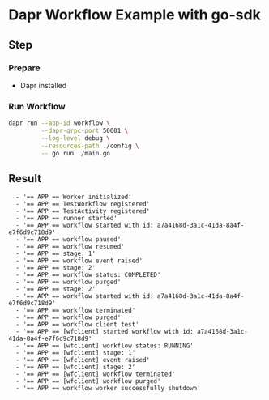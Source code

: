 # Dapr Workflow Example with go-sdk

## Step

### Prepare

- Dapr installed

### Run Workflow

<!-- STEP
name: Run Workflow
output_match_mode: substring
expected_stdout_lines:
  - '== APP == Worker initialized'
  - '== APP == TestWorkflow registered'
  - '== APP == TestActivity registered'
  - '== APP == runner started'
  - '== APP == workflow started with id: a7a4168d-3a1c-41da-8a4f-e7f6d9c718d9'
  - '== APP == workflow paused'
  - '== APP == workflow resumed'
  - '== APP == stage: 1'
  - '== APP == workflow event raised'
  - '== APP == stage: 2'
  - '== APP == fail activity executions: 3'
  - '== APP == workflow status: COMPLETED'
  - '== APP == workflow purged'
  - '== APP == stage: 2'
  - '== APP == workflow started with id: a7a4168d-3a1c-41da-8a4f-e7f6d9c718d9'
  - '== APP == workflow status: RUNNING'
  - '== APP == workflow terminated'
  - '== APP == workflow purged'
  - '== APP == workflow worker successfully shutdown'

background: true
sleep: 60
timeout_seconds: 60
-->

```bash
dapr run --app-id workflow \
         --dapr-grpc-port 50001 \
         --log-level debug \
         --resources-path ./config \
         -- go run ./main.go
```

<!-- END_STEP -->

## Result

```
  - '== APP == Worker initialized'
  - '== APP == TestWorkflow registered'
  - '== APP == TestActivity registered'
  - '== APP == runner started'
  - '== APP == workflow started with id: a7a4168d-3a1c-41da-8a4f-e7f6d9c718d9'
  - '== APP == workflow paused'
  - '== APP == workflow resumed'
  - '== APP == stage: 1'
  - '== APP == workflow event raised'
  - '== APP == stage: 2'
  - '== APP == workflow status: COMPLETED'
  - '== APP == workflow purged'
  - '== APP == stage: 2'
  - '== APP == workflow started with id: a7a4168d-3a1c-41da-8a4f-e7f6d9c718d9'
  - '== APP == workflow terminated'
  - '== APP == workflow purged'
  - '== APP == workflow client test'
  - '== APP == [wfclient] started workflow with id: a7a4168d-3a1c-41da-8a4f-e7f6d9c718d9'
  - '== APP == [wfclient] workflow status: RUNNING'
  - '== APP == [wfclient] stage: 1'
  - '== APP == [wfclient] event raised'
  - '== APP == [wfclient] stage: 2'
  - '== APP == [wfclient] workflow terminated'
  - '== APP == [wfclient] workflow purged'
  - '== APP == workflow worker successfully shutdown'
```
